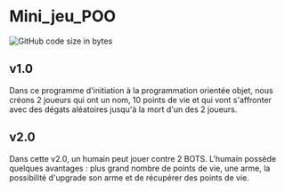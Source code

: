 # Mini_jeu_POO 

![GitHub code size in bytes](https://img.shields.io/github/languages/code-size/rockethelll/mini_jeu_POO)

## v1.0

Dans ce programme d'initiation à la programmation orientée objet, nous créons 2 joueurs qui ont un nom, 10 points de vie et qui vont s'affronter avec des dégats aléatoires jusqu'à la mort d'un des 2 joueurs.

## v2.0

Dans cette v2.0, un humain peut jouer contre 2 BOTS. L'humain possède quelques avantages : plus grand nombre de points de vie, une arme, la possibilité d'upgrade son arme et de récupérer des points de vie.